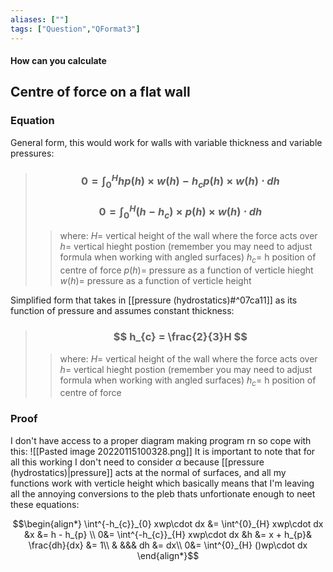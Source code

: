 ```yaml
---
aliases: [""]
tags: ["Question","QFormat3"]
---
```


#### How can you calculate
## Centre of force on a flat wall
### Equation
General form, this would work for walls with variable thickness and variable pressures:

> ### $$ 0 = \int^{H}_{0} h p(h) \times w(h) - h_{c} p(h) \times w(h) \cdot dh $$ 
> ### $$ 0 =  \int^{H}_{0} (h - h_{c}) \times p(h) \times w(h) \cdot dh $$ 
>> where:
>> $H=$ vertical height of the wall where the force acts over
>> $h=$ vertical hieght postion (remember you may need to adjust formula when working with angled surfaces)
>> $h_c=$ h position of centre of force
>> $p(h)=$ pressure as a function of verticle hieght
>> $w(h)=$ pressure as a function of verticle height

Simplified form that takes in [[pressure (hydrostatics)#^07ca11]] as its function of pressure and assumes constant thickness:

> ### $$ h_{c} = \frac{2}{3}H $$ 
>> where:
>> $H=$ vertical height of the wall where the force acts over
>> $h=$ vertical hieght postion (remember you may need to adjust formula when working with angled surfaces)
>> $h_c=$ h position of centre of force

### Proof
I don't have access to a proper diagram making program rn so cope with this:
![[Pasted image 20220115100328.png]]
It is important to note that for all this working I don't need to consider $\alpha$ because [[pressure (hydrostatics)|pressure]] acts at the normal of surfaces, and all my functions work with verticle height which basically means that I'm leaving all the annoying conversions to the pleb thats unfortionate enough to neet these equations:

$$\begin{align*}
\int^{-h_{c}}_{0} xwp\cdot dx &= \int^{0}_{H} xwp\cdot dx &x &= h - h_{p} \\ 
0&= \int^{-h_{c}}_{H} xwp\cdot dx &h &= x + h_{p}& \frac{dh}{dx} &= 1\\
& &&& dh &= dx\\
0&= \int^{0}_{H} ()wp\cdot dx
\end{align*}$$
